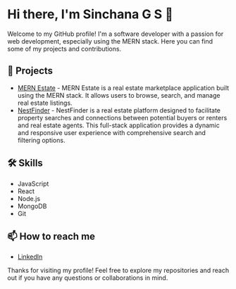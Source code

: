 # Hi there, I'm Sinchana G S 👋

Welcome to my GitHub profile! I'm a software developer with a passion for web development, especially using the MERN stack. Here you can find some of my projects and contributions.

## 🚀 Projects
- [MERN Estate](https://github.com/sinchu1209/mern-estate) - MERN Estate is a real estate marketplace application built using the MERN stack. It allows users to browse, search, and manage real estate listings.
- [NestFinder](https://github.com/sinchu1209/nest-finder.git) - NestFinder is a real estate platform designed to facilitate property searches and connections between potential buyers or
renters and real estate agents. This full-stack application provides a dynamic and responsive user experience with
comprehensive search and filtering options.

## 🛠 Skills
- JavaScript
- React
- Node.js
- MongoDB
- Git

## 📫 How to reach me
- [LinkedIn](https://www.linkedin.com/in/sinchana-siddesh)

Thanks for visiting my profile! Feel free to explore my repositories and reach out if you have any questions or collaborations in mind.
